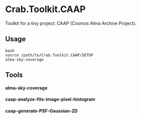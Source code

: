 # Crab.Toolkit.CAAP

Toolkit for a tiny project: CAAP (Cosmos Alma Archive Project). 

## Usage
```
bash
source /path/to/Crab.Toolkit.CAAP/SETUP
alma-sky-coverage
```

## Tools
#### alma-sky-coverage
#### caap-analyze-fits-image-pixel-histogram
#### caap-generate-PSF-Gaussian-2D





